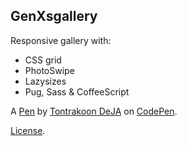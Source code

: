 GenXsgallery
------------
Responsive gallery with:
- CSS grid
- PhotoSwipe
- Lazysizes
- Pug, Sass & CoffeeScript

A [Pen](https://codepen.io/gen-w-deja/pen/gOPvvbK) by [Tontrakoon DeJA](https://codepen.io/gen-w-deja) on [CodePen](https://codepen.io).

[License](https://codepen.io/gen-w-deja/pen/gOPvvbK/license).